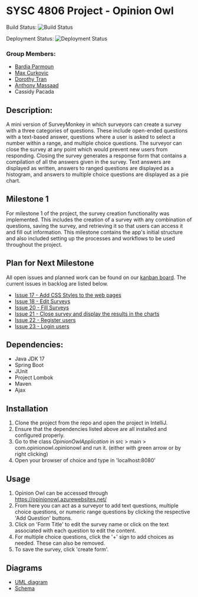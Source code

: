 # SYSC 4806 Project - Opinion Owl

Build Status: ![Build Status](https://github.com/bardia-p/OpinionOwl/actions/workflows/maven.yml/badge.svg)

Deployment Status: ![Deployment Status](https://github.com/bardia-p/OpinionOwl/actions/workflows/main_opinionowl.yml/badge.svg)

### Group Members:

- [Bardia Parmoun](https://github.com/bardia-p)
- [Max Curkovic](https://github.com/maxcurkovic)
- [Dorothy Tran](https://github.com/dorothytran)
- [Anthony Massaad](https://github.com/Anthony-Massaad)
- Cassidy Pacada

## Description:

A mini version of SurveyMonkey in which surveyors can create a survey with a three categories of questions. These include open-ended questions with a text-based answer,
questions where a user is asked to select a number within a range, and multiple choice questions. The surveyor can close the survey at any point which would prevent new users from responding.
Closing the survey generates a response form that contains a compilation of all the answers given in the survey. Text answers are displayed as written, answers to ranged questions are
displayed as a histogram, and answers to multiple choice questions are displayed as a pie chart.

## Milestone 1

For milestone 1 of the project, the survey creation functionality was implemented. This includes the creation of a survey with any combination of questions, saving the survey, and
retrieving it so that users can access it and fill out information. This milestone contains the app's initial structure and also included setting up the processes and
workflows to be used throughout the project.

## Plan for Next Milestone

All open issues and planned work can be found on our [kanban board](https://github.com/users/bardia-p/projects/2). The current issues in backlog are listed below.

- [Issue 17 - Add CSS Styles to the web pages](https://github.com/users/bardia-p/projects/2?pane=issue&itemId=44211716)
- [Issue 18 - Edit Surveys](https://github.com/users/bardia-p/projects/2?pane=issue&itemId=44211831)
- [Issue 20 - Fill Surveys](https://github.com/users/bardia-p/projects/2?pane=issue&itemId=44212227)
- [Issue 21 - Close survey and display the results in the charts](https://github.com/users/bardia-p/projects/2?pane=issue&itemId=44212259)
- [Issue 22 - Register users](https://github.com/users/bardia-p/projects/2?pane=issue&itemId=44212259)
- [Issue 23 - Login users](https://github.com/users/bardia-p/projects/2?pane=issue&itemId=44212340)

## Dependencies:

- Java JDK 17
- Spring Boot
- JUnit
- Project Lombok
- Maven
- Ajax

## Installation

1. Clone the project from the repo and open the project in IntelliJ.
2. Ensure that the dependencies listed above are all installed and configured properly.
3. Go to the class _OpinionOwlApplication_ in src > main > com.opinionowl.opinionowl and run it. (either with green arrow or by right clicking)
4. Open your browser of choice and type in 'localhost:8080'

## Usage

1. Opinion Owl can be accessed through https://opinionowl.azurewebsites.net/
2. From here you can act as a surveyor to add text questions, multiple choice questions, or numeric range questions by clicking the respective 'Add Question' buttons.
3. Click on 'Form Title' to edit the survey name or click on the text associated with each question to edit the content.
4. For multiple choice questions, click the '+' sign to add choices as needed. These can also be removed.
5. To save the survey, click 'create form'.

## Diagrams

- [UML diagram](diagrams/Milestone1_UML_Class_Diagram.png)
- [Schema](diagrams/Milestone1_ER_Diagram.png)
